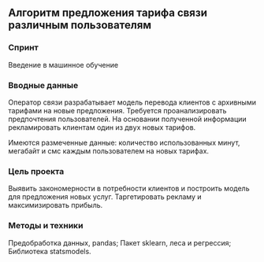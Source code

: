 ## Алгоритм предложения тарифа связи различным пользователям

### Спринт

Введение в машинное обучение

### Вводные данные

Оператор связи разрабатывает модель перевода клиентов с архивными тарифами на новые предложения. Требуется проанализировать предпочтения пользователей. На основании полученной информации рекламировать клиентам один из двух новых тарифов.

Имеются размеченные данные: количество использованных минут, мегабайт и смс каждым пользователем на новых тарифах.

### Цель проекта

Выявить закономерности в потребности клиентов и построить модель для предложения новых услуг. Таргетировать рекламу и максимизировать прибыль.

### Методы и техники

Предобработка данных, pandas;
Пакет sklearn, леса и регрессия;  
Библиотека statsmodels.

